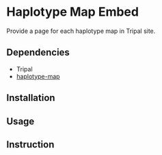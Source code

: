 # Haplotype Map Embed
Provide a page for each haplotype map in Tripal site.

## Dependencies
- Tripal
- [haplotype-map](https://github.com/kiranbandi/haplotype-map)

## Installation


## Usage


## Instruction

